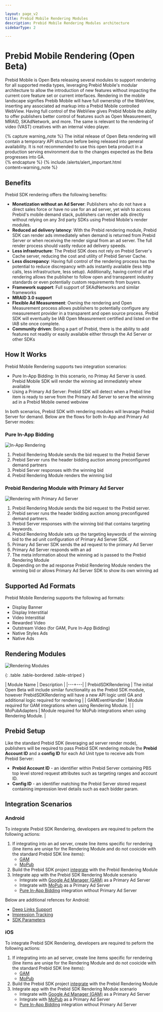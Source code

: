 ```yaml
---

layout: page_v2
title: Prebid Mobile Rendering Modules
description: Prebid Mobile Rendering Modules architecture
sidebarType: 2

---
```


# Prebid Mobile Rendering (Open Beta)

Prebid Mobile is Open Beta releasing several modules to support rendering for all supported media types, leveraging Prebid Mobile's modular architecture to allow the introduction of new features without impacting the current core feature set or current interfaces. Rendering in the mobile landscape signifies Prebib Mobile will have full ownership of the WebView, inserting any associated ad markup into a Prebid Mobile controlled WebView. Having full control of the WebView gives Prebid Mobile the ability to offer publishers better control of features such as Open Measurement, MRAID, SKAdNetwork, and more. The same is relevant to the rendering of video (VAST) creatives with an internal video player. 
 
{% capture warning_note %}
The initial release of Open Beta rendering will contain a temporary API structure before being released into general availability. It is not recommended to use this open beta product in a production serving environment due to the changes expected as the Beta progresses into GA.  
{% endcapture %}
{% include /alerts/alert_important.html content=warning_note %}

## Benefits

Prebid SDK rendering offers the following benefits:

- **Monetization without an Ad Server**: Publishers who do not have a direct sales force or have no use for an ad server, yet wish to access Prebid's mobile demand stack, publishers can render ads directly without relying on any 3rd party SDKs using Prebid Mobile's render modules.
- **Reduced ad delivery latency**: With the Prebid rendering module, Prebid SDK can render ads immediately when demand is returned from Prebid Server or when receiving the render signal from an ad server. The full render process should vastly reduce ad delivery speeds.
- **Less infrastructure**: The Prebid SDK does not rely on Prebid Server's Cache server, reducing the cost and utility of Prebid Server Cache. 
- **Less discrepancy**: Having full control of the rendering process has the potential to reduce discrepancy with ads instantly available (less http calls, less infrastructure, less setup). Additionally, having control of ad rendering allows the publisher to follow open and transparent industry standards or even potentially custom requirements from buyers. 
- **Framework support**: Full support of SKAdNetworks and similar frameworks 
- **MRAID 3.0 support**
- **Flexible Ad Measurement**: Owning the rendering and Open Measurement process allows publishers to potentially configure any measurement provider in a transparent and open source process. Prebid SDK will eventually be IAB Open Measurement certified and listed on the IAB site once complete.  
- **Community driven**: Being a part of Prebid, there is the ability to add features not readily or easily available either through the Ad Server or other SDKs 

## How It Works

Prebid Mobile Rendering supports two integration scenarios:

* Pure In-App Bidding:  In this scenario, no Primay Ad Server is used. Prebid Mobile SDK will render the winning ad immediately whew available
* Using a Primary Ad Server: Prebid SDK will detect when a Prebid line item is ready to serve from the Primary Ad Server to serve the winning ad in a Prebid Mobile owned webview

In both scenarios, Prebid SDK with rendering modules will levarage Prebid Server for demand. Below are the flows for both In-App and Primary Ad Server modes:

### Pure In-App Bidding

![In-App Rendering](/assets/images/prebid-mobile/modules/rendering/Prebid-In-App-Bidding-Overview-Pure-Prebid.png)

1. Prebid Rendering Module sends the bid request to the Prebid Server
1. Prebid Server runs the header bidding auction among preconfigured demand partners
1. Prebid Server responses with the winning bid 
1. Prebid Rendering Module renders the winning bid

### Prebid Rendering Module with Primary Ad Server

![Rendering with Primary Ad Server](/assets/images/prebid-mobile/modules/rendering/Pure-In-App-Bidding-Overview-Prebid-with-Primary-Ad-Server.png)

1. Prebid Rendering Module sends the bid request to the Prebid server.
1. Prebid server runs the header bidding auction among preconfigured demand partners.
1. Prebid Server responses with the winning bid that contains targeting keywords.
1. Prebid Rendering Module sets up the targeting keywords of the winning bid to the ad unit configuration of Primary Ad Server SDK.
1. Primary Ad Server SDK sends the ad request to the primary Ad Server
1. Primary Ad Server responds with an ad
1. The meta information about the winning ad is passed to the Prebid Rendering Module
1. Depending on the ad response Prebid Rendering Module renders the winning bid or allows Primary Ad Server SDK to show its own winning ad


## Supported Ad Formats

Prebid Mobile Rendering supports the following ad formats:

* Display Banner
* Display Interstitial
* Video Interstitial
* Rewarded Video
* Outstream Video (for GAM, Pure In-App Bidding)
* Native Styles Ads
* Native Ads

## Rendering Modules

![Rendering Modules](/assets/images/prebid-mobile/modules/rendering/rendering-modularization.png)

{: .table .table-bordered .table-striped }

| Module Name | Description |
|---+---|
| PrebidSDKRendering | The initial Open Beta will include similar functionality as the Prebid SDK module, however PrebidSDKRendering will have a new API logic until GA and additional logic required for rendering |
| GAMEventHandler | Module required for GAM integrations when using Rendering Module. |
| MoPubAdapters | Module required for MoPub integrations when using Rendering Module.  |



## Prebid Setup

Like the standard Prebid SDK (leveraging ad server render mode), publishers will be required to pass Prebid SDK rendering mobule the **Prebid Account ID** and a **config ID** for each Ad Unit type to receive ads from Prebid Server:

- **Prebid Account ID** - an identifier within Prebid Server containing PBS top level stored request attributes such as targeting ranges and account ID.
- **Config ID** - an identifier matching the Prebid Server stored request containing impression level details such as each bidder param.

## Integration Scenarios

### Android

To integrate Prebid SDK Rendering, developers are required to peform the following actions:

1. If integrating into an ad server, create line items specific for rendering (line items are uniqe for the Rendering Module and do not cooicide with the standard Prebid SDK line items):
    * [GAM](rendering-gam-line-item-setup.html)
    * [MoPub](rendering-mopub-line-item-setup.html)
1. Build the Prebid SDK project [integrate](android-sdk-integration.html) with the Prebid Rendering Module
1. Integrate app with the Prebid SDK Rendering Module scenario
    * Integrate with [Google Ad Manager (GAM)](android-in-app-bidding-gam-info.html) as a Primary Ad Server
    * Integrate with [MoPub](android-in-app-bidding-mopub-info.html) as a Primary Ad Server
    * [Pure In-App Bidding](android-in-app-bidding-pb-info.html) integration without Primary Ad Server

Below are additional refences for Android:

- [Deep Links Support](rendering-deeplinkplus.html)
- [Impression Tracking](rendering-impression-tracking.html)
- [SDK Parameters](android-sdk-parameters.html)

### iOS

To integrate Prebid SDK Rendering, developers are required to peform the following actions:

1. If integrating into an ad server, create line items specific for rendering (line items are uniqe for the Rendering Module and do not cooicide with the standard Prebid SDK line items):
    * [GAM](rendering-gam-line-item-setup.html)
    * [MoPub](rendering-mopub-line-item-setup.html)
1. Build the Prebid SDK project [integrate](ios-sdk-integration.html) with the Prebid Rendering Module
1. Integrate app with the Prebid SDK Rendering Module scenario
    * Integrate with [Google Ad Manager (GAM)]() as a Primary Ad Server
    * Integrate with [MoPub]() as a Primary Ad Server
    * [Pure In-App Bidding]() integration without Primary Ad Server




